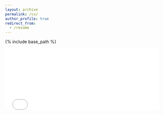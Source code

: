 ```yaml
---
layout: archive
permalink: /cv/
author_profile: true
redirect_from:
  - /resume
---
```


{% include base_path %}

<embed src="/files/CV_03_29.pdf" type="application/pdf" width="100%" height="200px" />
